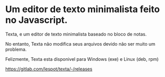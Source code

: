 # Um editor de texto minimalista feito no Javascript.

Texta, e um editor de texto minimalista baseado no bloco de notas.

No entanto, Texta não modifica seus arquivos devido não ser muito um problema.

Felizmente, Texta esta disponivel para Windows (exe) e Linux (deb, rpm)

https://gitlab.com/lespot/texta/-/releases

